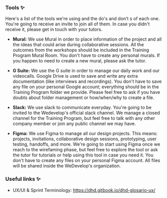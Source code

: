 ### Tools :sparkles:

Here's a list of the tools we're using and the do's and don’t s of each one. You're going to receive an invite to join all of them. In case you didn't receive it, please get in touch with your tutors.

- **Mural:**
We use Mural in order to place information of the project and all the ideas that could arise during collaborative sessions. All the outcomes from the workshops should be included in the Training Program Mural Room. You don't have to create any personal murals. If you happen to need to create a new mural, please ask the tutor.

- **G Suite:**
We use the G suite in order to manage our daily work and our videocalls. Google Drive is used to save and write any extra documentation (like interviews and recordings). You don't have to save any file on your personal Google account; everything should be in the Training Program folder we provide. Please feel free to ask if you have doubts about folder management or how/when/why to create a file.

- **Slack:**
We use slack to communicate everyday. You're going to be invited to the Wedevelop's official slack channel. We manage a closed channel for the Training Program, but feel free to talk with any other company member or join any public channel we may have.

- **Figma:**
We use Figma to manage all our design projects. This means: projects, invitations, collaborative design sessions, prototyping, user testing, handoffs, and more.  We're going to start using Figma once we reach to the wirefaming phase, but feel free to explore the tool or ask the tutor for tutorials or help using this tool in case you need it. You don't have to create any files on your personal Figma account. All files will be shared inside the WeDevelop's organization.

### Useful links :sparkles:

- UX/UI & Sprint Terminology: https://dhd.gitbook.io/dhd-glosario-ux/
